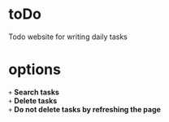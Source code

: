 # toDo
Todo website for writing daily tasks

# options
```+```  <b>Search tasks</b> <br>
```+```  <b>Delete tasks</b> <br>
```+```  <b>Do not delete tasks by refreshing the page</b> <br>
